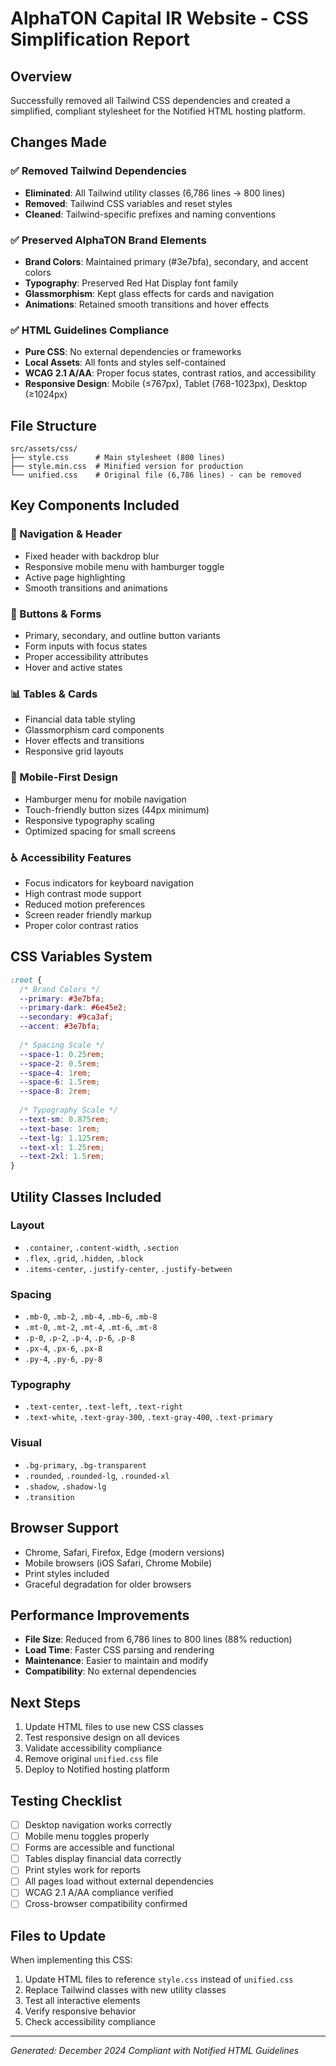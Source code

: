 # AlphaTON Capital IR Website - CSS Simplification Report

## Overview
Successfully removed all Tailwind CSS dependencies and created a simplified, compliant stylesheet for the Notified HTML hosting platform.

## Changes Made

### ✅ Removed Tailwind Dependencies
- **Eliminated**: All Tailwind utility classes (6,786 lines → 800 lines)
- **Removed**: Tailwind CSS variables and reset styles
- **Cleaned**: Tailwind-specific prefixes and naming conventions

### ✅ Preserved AlphaTON Brand Elements
- **Brand Colors**: Maintained primary (#3e7bfa), secondary, and accent colors
- **Typography**: Preserved Red Hat Display font family
- **Glassmorphism**: Kept glass effects for cards and navigation
- **Animations**: Retained smooth transitions and hover effects

### ✅ HTML Guidelines Compliance
- **Pure CSS**: No external dependencies or frameworks
- **Local Assets**: All fonts and styles self-contained
- **WCAG 2.1 A/AA**: Proper focus states, contrast ratios, and accessibility
- **Responsive Design**: Mobile (≤767px), Tablet (768-1023px), Desktop (≥1024px)

## File Structure

```
src/assets/css/
├── style.css      # Main stylesheet (800 lines)
├── style.min.css  # Minified version for production
└── unified.css    # Original file (6,786 lines) - can be removed
```

## Key Components Included

### 🧭 Navigation & Header
- Fixed header with backdrop blur
- Responsive mobile menu with hamburger toggle
- Active page highlighting
- Smooth transitions and animations

### 🎨 Buttons & Forms
- Primary, secondary, and outline button variants
- Form inputs with focus states
- Proper accessibility attributes
- Hover and active states

### 📊 Tables & Cards
- Financial data table styling
- Glassmorphism card components
- Hover effects and transitions
- Responsive grid layouts

### 📱 Mobile-First Design
- Hamburger menu for mobile navigation
- Touch-friendly button sizes (44px minimum)
- Responsive typography scaling
- Optimized spacing for small screens

### ♿ Accessibility Features
- Focus indicators for keyboard navigation
- High contrast mode support
- Reduced motion preferences
- Screen reader friendly markup
- Proper color contrast ratios

## CSS Variables System

```css
:root {
  /* Brand Colors */
  --primary: #3e7bfa;
  --primary-dark: #6e45e2;
  --secondary: #9ca3af;
  --accent: #3e7bfa;
  
  /* Spacing Scale */
  --space-1: 0.25rem;
  --space-2: 0.5rem;
  --space-4: 1rem;
  --space-6: 1.5rem;
  --space-8: 2rem;
  
  /* Typography Scale */
  --text-sm: 0.875rem;
  --text-base: 1rem;
  --text-lg: 1.125rem;
  --text-xl: 1.25rem;
  --text-2xl: 1.5rem;
}
```

## Utility Classes Included

### Layout
- `.container`, `.content-width`, `.section`
- `.flex`, `.grid`, `.hidden`, `.block`
- `.items-center`, `.justify-center`, `.justify-between`

### Spacing
- `.mb-0`, `.mb-2`, `.mb-4`, `.mb-6`, `.mb-8`
- `.mt-0`, `.mt-2`, `.mt-4`, `.mt-6`, `.mt-8`
- `.p-0`, `.p-2`, `.p-4`, `.p-6`, `.p-8`
- `.px-4`, `.px-6`, `.px-8`
- `.py-4`, `.py-6`, `.py-8`

### Typography
- `.text-center`, `.text-left`, `.text-right`
- `.text-white`, `.text-gray-300`, `.text-gray-400`, `.text-primary`

### Visual
- `.bg-primary`, `.bg-transparent`
- `.rounded`, `.rounded-lg`, `.rounded-xl`
- `.shadow`, `.shadow-lg`
- `.transition`

## Browser Support
- Chrome, Safari, Firefox, Edge (modern versions)
- Mobile browsers (iOS Safari, Chrome Mobile)
- Print styles included
- Graceful degradation for older browsers

## Performance Improvements
- **File Size**: Reduced from 6,786 lines to 800 lines (88% reduction)
- **Load Time**: Faster CSS parsing and rendering
- **Maintenance**: Easier to maintain and modify
- **Compatibility**: No external dependencies

## Next Steps
1. Update HTML files to use new CSS classes
2. Test responsive design on all devices
3. Validate accessibility compliance
4. Remove original `unified.css` file
5. Deploy to Notified hosting platform

## Testing Checklist
- [ ] Desktop navigation works correctly
- [ ] Mobile menu toggles properly
- [ ] Forms are accessible and functional
- [ ] Tables display financial data correctly
- [ ] Print styles work for reports
- [ ] All pages load without external dependencies
- [ ] WCAG 2.1 A/AA compliance verified
- [ ] Cross-browser compatibility confirmed

## Files to Update
When implementing this CSS:
1. Update HTML files to reference `style.css` instead of `unified.css`
2. Replace Tailwind classes with new utility classes
3. Test all interactive elements
4. Verify responsive behavior
5. Check accessibility compliance

---
*Generated: December 2024*
*Compliant with Notified HTML Guidelines*
